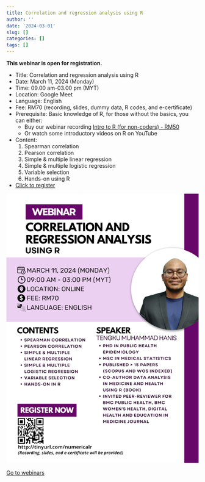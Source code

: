 ```yaml
---
title: Correlation and regression analysis using R
author: ''
date: '2024-03-01'
slug: []
categories: []
tags: []
---
```

**This webinar is open for registration.**

- Title: Correlation and regression analysis using R
- Date: March 11, 2024 (Monday)
- Time: 09.00 am-03.00 pm (MYT)
- Location: Google Meet
- Language: English
- Fee: RM70 (recording, slides, dummy data, R codes, and e-certificate)
- Prerequisite: Basic knowledge of R, for those without the basics, you can either:
    - Buy our webinar recording [Intro to R (for non-coders) -  RM50](https://tinyurl.com/recordingintrotor)
    - Or watch some introductory videos on R on YouTube
- Content: 
    1. Spearman correlation
    2. Pearson correlation
    3. Simple & multiple linear regression
    4. Simple & multiple logistic regression
    5. Variable selection
    6. Hands-on using R
- [Click to register](https://tinyurl.com/crausingr)

![](images/CRA_R_35percent.png)

[Go to webinars](https://jomresearch.netlify.app/webinars)